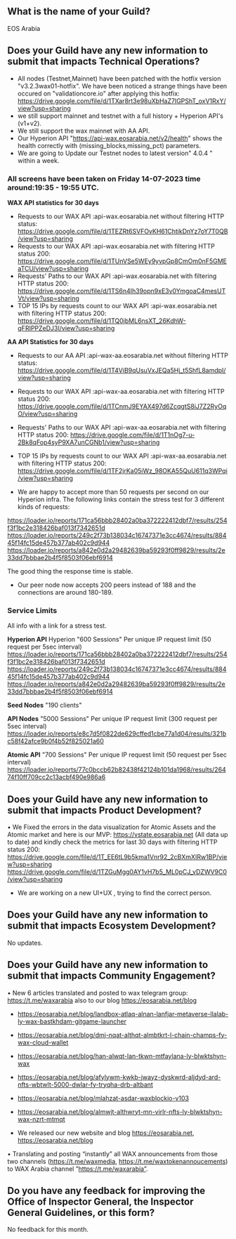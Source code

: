 ## What is the name of your Guild?

EOS Arabia

## Does your Guild have any new information to submit that impacts Technical Operations?

- All nodes (Testnet,Mainnet) have been patched with the hotfix version "v3.2.3wax01-hotfix". We have been noticed a strange things have been occured on "validationcore.io" after applying this hotfix:
  https://drive.google.com/file/d/1TXar8rt3e98uXbHaZ7IGPShT_oxV1RxY/view?usp=sharing
- we still support mainnet and testnet with a full history + Hyperion API's (v1+v2).
- We still support the wax mainnet with AA API.
- Our Hyperion API "https://api-wax.eosarabia.net/v2/health" shows the health correctly with (missing_blocks,missing_pct) parameters.
- We are going to Update our Testnet nodes to latest version" 4.0.4 " within a week.

### All screens have been taken on Friday 14-07-2023 time around:19:35 - 19:55 UTC.

**WAX API statistics for 30 days**

- Requests to our WAX API :api-wax.eosarabia.net without filtering HTTP status:
  https://drive.google.com/file/d/1TEZRt6SVFOvKH61ChtikDnYz7oY7T0QB/view?usp=sharing
- Requests to our WAX API :api-wax.eosarabia.net with  filtering HTTP status 200:
  https://drive.google.com/file/d/1TUnVSe5WEy9yvpGp8CmOm0nF5GMEaTCU/view?usp=sharing
- Requests' Paths to our WAX API :api-wax.eosarabia.net with  filtering HTTP status 200:
  https://drive.google.com/file/d/1TS6n4Ih39opn9xE3v0YmgoaC4mesUTVt/view?usp=sharing
- TOP 15 IPs by requests count to our WAX API :api-wax.eosarabia.net with  filtering HTTP status 200:
  https://drive.google.com/file/d/1TQ0jbML6nsXT_26KdhW-qFRIPPZeDJ3I/view?usp=sharing

**AA API Statistics for 30 days**

- Requests to our AA API :api-wax-aa.eosarabia.net without filtering HTTP status:
  https://drive.google.com/file/d/1T4ViB9qUsuVxJEQa5Hj_t5ShfL8amdpI/view?usp=sharing
- Requests to our WAX API :api-wax-aa.eosarabia.net with  filtering HTTP status 200:
  https://drive.google.com/file/d/1TCnmJ9EYAX497d6ZcqgtS8iJ7Z2RyOqO/view?usp=sharing
- Requests' Paths to our WAX API :api-wax-aa.eosarabia.net with  filtering HTTP status 200:
  https://drive.google.com/file/d/1T1nOg7-u-2Bk8qFop4syP9XA7unCGNb1/view?usp=sharing
- TOP 15 IPs by requests count to our WAX API :api-wax-aa.eosarabia.net with  filtering HTTP status 200:
  https://drive.google.com/file/d/1TF2jrKa05iWz_98OKA55QuU611q3WPqi/view?usp=sharing
  


- We are happy to accept more than 50 requests per second on our Hyperion infra.
  The following links contain the stress test for 3 different kinds of requests:

https://loader.io/reports/171ca56bbb28402a0ba372222412dbf7/results/254f3f1bc2e318426baf013f7342651d
https://loader.io/reports/249c2f73b138034c16747371e3cc4674/results/88445f14fc15de457b377ab402c9d944
https://loader.io/reports/a842e0d2a29482639ba59293f0ff9829/results/2e33dd7bbbae2b4f5f8503f06ebf6914

The good thing the response time is stable.


- Our peer node now accepts 200 peers instead of 188 and the connections are around 180-189.

 
### Service Limits
All info with a link for a stress test.

**Hyperion API**
 Hyperion "600 Sessions"
 Per unique IP request limit (50 request per 5sec interval)
 https://loader.io/reports/171ca56bbb28402a0ba372222412dbf7/results/254f3f1bc2e318426baf013f7342651d
 https://loader.io/reports/249c2f73b138034c16747371e3cc4674/results/88445f14fc15de457b377ab402c9d944
 https://loader.io/reports/a842e0d2a29482639ba59293f0ff9829/results/2e33dd7bbbae2b4f5f8503f06ebf6914

**Seed Nodes**
 "190 clients"
 
 **API Nodes** 
 "5000 Sessions"
 Per unique IP request limit (300 request per 5sec interval)
 https://loader.io/reports/e8c7d5f0822de629cffed1cbe77a1d04/results/321bc58f42afce9b0f4b52f825021a60
 
 **Atomic API**
 "700 Sessions"
  Per unique IP request limit (50 request per 5sec interval)
 https://loader.io/reports/77c0bccb62b82438f42124b101da1968/results/26474f10ff709cc2c13acbf490e986a6
 

 
## Does your Guild have any new information to submit that impacts Product Development?


• We Fixed the errors in the data visualization for Atomic Assets and the Atomic market and here is our MVP:
  https://vstate.eosarabia.net (All data up to date) and kindly check the metrics for last 30 days with filtering HTTP status 200:
  https://drive.google.com/file/d/1T_EE6tL9b5kma1Vnr92_2cBXmXIRw1BP/view?usp=sharing
  https://drive.google.com/file/d/1TZGuMgg0AY1vH7b5_ML0pCJ_vDZWV9C0/view?usp=sharing
- We are working on a new UI+UX , trying to find the correct person.

  



## Does your Guild have any new information to submit that impacts Ecosystem Development?

No updates.

## Does your Guild have any new information to submit that impacts Community Engagement?

•	New 6 articles translated and posted to wax telegram group: https://t.me/waxarabia also to our blog https://eosarabia.net/blog


- https://eosarabia.net/blog/landbox-atlaq-alnan-lanfjar-metaverse-llalab-ly-wax-bastkhdam-gitgame-launcher
- https://eosarabia.net/blog/dmj-nqat-althqt-almbtkrt-l-chain-champs-fy-wax-cloud-wallet
- https://eosarabia.net/blog/han-alwqt-lan-tkwn-mtfaylana-ly-blwktshyn-wax
- https://eosarabia.net/blog/afylywm-kwkb-jwayz-dyskwrd-aljdyd-ard-nfts-wbtwlt-5000-dwlar-fy-tryqha-drb-altbant
- https://eosarabia.net/blog/mlahzat-asdar-waxblockio-v103
- https://eosarabia.net/blog/almwjt-althwryt-mn-virlr-nfts-ly-blwktshyn-wax-nzrt-mtmqt


- We released our new website and blog https://eosarabia.net, https://eosarabia.net/blog

•	Translating and posting “instantly” all WAX announcements from those two channels (https://t.me/waxmedia, https://t.me/waxtokenannoucements) to WAX Arabia channel   ”https://t.me/waxarabia”. 


## Do you have any feedback for improving the Office of Inspector General, the Inspector General Guidelines, or this form?

No feedback for this month.	

